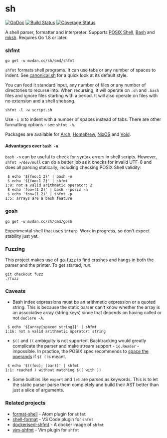 # sh

[![GoDoc](https://godoc.org/mvdan.cc/sh?status.svg)](https://godoc.org/mvdan.cc/sh)
[![Build Status](https://travis-ci.org/mvdan/sh.svg?branch=master)](https://travis-ci.org/mvdan/sh)
[![Coverage Status](https://coveralls.io/repos/github/mvdan/sh/badge.svg?branch=master)](https://coveralls.io/github/mvdan/sh)

A shell parser, formatter and interpreter. Supports [POSIX Shell],
[Bash] and [mksh]. Requires Go 1.8 or later.

### shfmt

	go get -u mvdan.cc/sh/cmd/shfmt

`shfmt` formats shell programs. It can use tabs or any number of spaces
to indent. See [canonical.sh](syntax/canonical.sh) for a quick look at
its default style.

You can feed it standard input, any number of files or any number of
directories to recurse into. When recursing, it will operate on `.sh`
and `.bash` files and ignore files starting with a period. It will also
operate on files with no extension and a shell shebang.

	shfmt -l -w script.sh

Use `-i N` to indent with a number of spaces instead of tabs. There are
other formatting options - see `shfmt -h`.

Packages are available for [Arch], [Homebrew], [NixOS] and [Void].

#### Advantages over `bash -n`

`bash -n` can be useful to check for syntax errors in shell scripts.
However, `shfmt >/dev/null` can do a better job as it checks for invalid
UTF-8 and does all parsing statically, including checking POSIX Shell
validity:

```
 $ echo '${foo:1 2}' | bash -n
 $ echo '${foo:1 2}' | shfmt
1:9: not a valid arithmetic operator: 2
 $ echo 'foo=(1 2)' | bash --posix -n
 $ echo 'foo=(1 2)' | shfmt -p
1:5: arrays are a bash feature
```

### gosh

	go get -u mvdan.cc/sh/cmd/gosh

Experimental shell that uses `interp`. Work in progress, so don't expect
stability just yet.

### Fuzzing

This project makes use of [go-fuzz] to find crashes and hangs in both
the parser and the printer. To get started, run:

	git checkout fuzz
	./fuzz

### Caveats

* Bash index expressions must be an arithmetic expression or a quoted
  string. This is because the static parser can't know whether the array
  is an associative array (string keys) since that depends on having
  called or not `declare -A`.

```
 $ echo '${array[spaced string]}' | shfmt
1:16: not a valid arithmetic operator: string
```

* `$((` and `((` ambiguity is not suported. Backtracking would greatly
  complicate the parser and make stream support - `io.Reader` -
  impossible. In practice, the POSIX spec recommends to [space the
  operands][posix-ambiguity] if `$( (` is meant.

```
 $ echo '$((foo); (bar))' | shfmt
1:1: reached ) without matching $(( with ))
```

* Some builtins like `export` and `let` are parsed as keywords. This is
  to let the static parser parse them completely and build their AST
  better than just a slice of arguments.

### Related projects

* [format-shell] - Atom plugin for `shfmt`
* [shell-format] - VS Code plugin for `shfmt`
* [dockerised-shfmt] - A docker image of `shfmt`
* [vim-shfmt] - Vim plugin for `shfmt`

[posix shell]: http://pubs.opengroup.org/onlinepubs/9699919799/utilities/V3_chap02.html
[bash]: https://www.gnu.org/software/bash/
[mksh]: https://www.mirbsd.org/mksh.htm
[examples]: https://godoc.org/mvdan.cc/sh/syntax#pkg-examples
[arch]: https://aur.archlinux.org/packages/shfmt/
[homebrew]: https://github.com/Homebrew/homebrew-core/blob/HEAD/Formula/shfmt.rb
[nixos]: https://github.com/NixOS/nixpkgs/blob/HEAD/pkgs/tools/text/shfmt/default.nix
[void]: https://github.com/voidlinux/void-packages/blob/HEAD/srcpkgs/shfmt/template
[go-fuzz]: https://github.com/dvyukov/go-fuzz
[posix-ambiguity]: http://pubs.opengroup.org/onlinepubs/9699919799/utilities/V3_chap02.html#tag_18_06_03
[format-shell]: https://atom.io/packages/format-shell
[shell-format]: https://marketplace.visualstudio.com/items?itemName=foxundermoon.shell-format
[dockerised-shfmt]: https://hub.docker.com/r/jamesmstone/shfmt/
[vim-shfmt]: https://github.com/z0mbix/vim-shfmt
